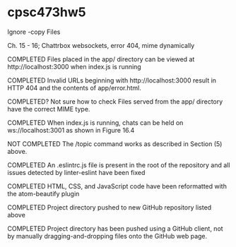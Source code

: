 # cpsc473hw5

Ignore -copy Files

Ch. 15 - 16; Chattrbox websockets, error 404, mime dynamically

COMPLETED Files placed in the app/ directory can be viewed at http://localhost:3000 when index.js is running

COMPLETED Invalid URLs beginning with http://localhost:3000 result in HTTP 404 and the contents of app/error.html.

COMPLETED? Not sure how to check       Files served from the app/ directory have the correct MIME type.

COMPLETED When index.js is running, chats can be held on ws://localhost:3001 as shown in Figure 16.4

NOT COMPLETED The /topic command works as described in Section (5) above.

COMPLETED An .eslintrc.js file is present in the root of the repository and all issues detected by linter-eslint have been fixed

COMPLETED HTML, CSS, and JavaScript code have been reformatted with the atom-beautify plugin

COMPLETED Project directory pushed to new GitHub repository listed above

COMPLETED Project directory has been pushed using a GitHub client, not by manually dragging-and-dropping files onto the GitHub web page.
